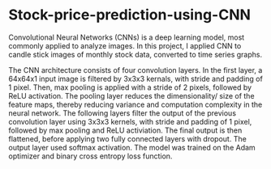 # Stock-price-prediction-using-CNN

Convolutional Neural Networks (CNNs) is a deep learning model, most commonly applied to analyze images. In this project, I applied CNN to candle stick images of monthly stock data, converted to time series graphs.

The CNN architecture consists of four convolution layers. In the first layer, a 64x64x1 input image is filtered by 3x3x3 kernals, with stride and padding of 1 pixel. Then, max pooling is applied with a stride of 2 pixels, followed by ReLU activation. The pooling layer reduces the dimensionality/ size of the feature maps, thereby reducing variance and computation complexity in the neural network. The following layers filter the output of the previous convolution layer using 3x3x3 kernels, with stride and padding of 1 pixel, followed by max pooling and ReLU activiation. The final output is then flattened, before applying two fully connected layers with dropout. The output layer used softmax activation. The model was trained on the Adam optimizer and binary cross entropy loss function. 
